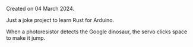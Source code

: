 Created on 04 March 2024.

Just a joke project to learn Rust for Arduino.

When a photoresistor detects the Google dinosaur, the servo clicks space to make it jump.
